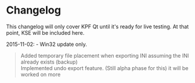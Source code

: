 # Changelog
This changelog will only cover KPF Qt until it's ready for live testing. At that point, KSE will be included here.

2015-11-02: - Win32 update only.
> Added temporary file placement when exporting INI assuming the INI already exists (backup)  
    Implemented undo export feature. (Still alpha phase for this) it will be worked on more
